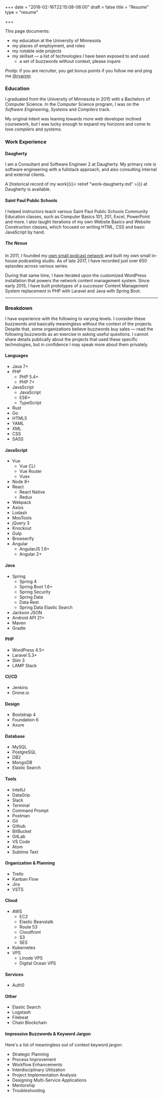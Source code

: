 +++
date = "2016-02-16T22:15:08-06:00"
draft = false
title = "Resume"
type = "resume"

+++

This page documents:

- my education at the University of Minnesota
- my places of employment, and roles
- my notable side projects
- my skillset &mdash; a list of technologies I have been exposed to and used
  - a set of buzzwords without context, please inquire

*Protip:* if you are recruiter, you get bonus points if you follow me and ping me [@ryanmr](https://twitter.com/ryanmr?recruiter).

### Education

I graduated from the University of Minnesota in 2015 with a Bachelors of Computer Science. In the Computer Science program, I was on the *Software Engineering*, *Systems* and *Compilers* track.

My original intent was leaning towards more web developer inclined coursework, but I was lucky enough to expand my horizons and come to love *compilers* and *systems*.

### Work Experience

#### Daugherty

I am a Consultant and Software Engineer 2 at Daugherty. My primary role is software engineering with a fullstack approach, and also consulting internal and external clients.

A [historical record of my work]({{< relref "work-daugherty.md" >}}) at Daugherty is available.
#### Saint Paul Public Schools

I helped instructors teach various Saint Paul Public Schools Community Education classes, such as Computer Basics 101, 201, Excel, PowerPoint and more. I also taught iterations of my own Website Basics and Website Construction classes, which focused on writing HTML, CSS and basic JavaScript by hand.

##### The Nexus

In 2011, I founded my [own small podcast network](http://thenexus.tv) and built my own small in-house podcasting studio. As of late 2017, I have recorded just over 650 episodes across various series.

During that same time, I have iterated upon the customized WordPress installation that powers the network content management system. Since early 2015, I have built prototypes of a successor Content Management System replacement in PHP with Laravel and Java with Spring Boot.

---

### Breakdown

I have experience with the following to varying levels. I consider these buzzwords and basically meaningless without the context of the projects. Despite that, some organizations believe buzzwords buy sales &mdash; read the following buzzwords as an exercise in asking useful questions. I cannot share details publically about the projects that used these specific technologies, but in confidence I may speak more about them privately.

#### Languages

- Java 7+
- PHP
  - PHP 5.4+
  - PHP 7+
- JavaScript
  - JavaScript
  - ES6+
  - TypeScript
- Rust
- Go
- HTML5
- YAML
- XML
- CSS
- SASS

#### JavaScript

- Vue
  - Vue CLI
  - Vue Router
  - Vuex
- Node 8+
- React
  - React Native
  - Redux
- Webpack
- Axios
- Lodash
- MooTools
- jQuery 3
- Knockout
- Gulp
- Browserify
- Angular
  - AngularJS 1.6+
  - Angular 2+

#### Java

- Spring
  - Spring 4
  - Spring Boot 1.6+
  - Spring Security
  - Spring Data
  - Data Rest
  - Spring Data Elastic Search
- Jackson JSON
- Android API 21+
- Maven
- Gradle

#### PHP

- WordPress 4.5+
- Laravel 5.3+
- Slim 3
- LAMP Stack

#### CI/CD
- Jenkins
- Drone.io

#### Design

- Bootstrap 4
- Foundation 6
- Axure

#### Database

- MySQL
- PostgreSQL
- DB2
- MongoDB
- Elastic Search

#### Tools

- IntelliJ
- DataGrip
- Slack
- Terminal
- Command Prompt
- Postman
- Git
- Github
- BitBucket
- GitLab
- VS Code
- Atom
- Sublime Text

#### Organization & Planning

- Trello
- Kanban Flow
- Jira
- VSTS

#### Cloud
- AWS
  - EC2
  - Elastic Beanstalk
  - Route 53
  - Cloudfront
  - S3
  - SES
- Kubernetes
- VPS
  - Linode VPS
  - Digital Ocean VPS

#### Services
- Auth0

#### Other
- Elastic Search
- Logstash
- Filebeat
- Chain Blockchain

#### Impressive Buzzwords & Keyword Jargon

Here's a list of meaningless out of context keyword jargon.

- Strategic Planning
- Process Improvement
- Workflow Enhancements
- Interdisciplinary Utilization
- Project Implementation Analysis
- Designing Multi-Service Applications
- Mentorship
- Troubleshooting
